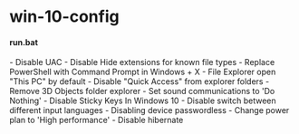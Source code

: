 # win-10-config

<h4>run.bat</h4>
- Disable UAC
- Disable Hide extensions for known file types
- Replace PowerShell with Command Prompt in Windows + X
- File Explorer open "This PC" by default
- Disable "Quick Access" from explorer folders
- Remove 3D Objects folder explorer
- Set sound communications to 'Do Nothing'
- Disable Sticky Keys In Windows 10
- Disable switch between different input languages
- Disabling device passwordless
- Change power plan to 'High performance'
- Disable hibernate
